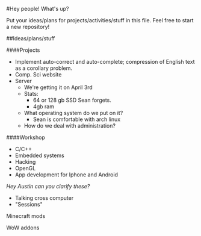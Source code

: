 #Hey people!
What's up?

Put your ideas/plans for projects/activities/stuff in this file. Feel free to start a new repository!


##Ideas/plans/stuff

####Projects
- Implement auto-correct and auto-complete; compression of English text as a corollary problem.
- Comp. Sci website
- Server
	- We're getting it on April 3rd
	- Stats:
		- 64 or 128 gb SSD Sean forgets.
		- 4gb ram
	- What operating system do we put on it? 
		- Sean is comfortable with arch linux
	- How do we deal with administration? 

####Workshop
- C/C++
- Embedded systems
- Hacking
- OpenGL
- App development for Iphone and Android


_Hey Austin can you clarify these?_
- Talking cross computer
- "Sessions"

Minecraft mods

WoW addons

